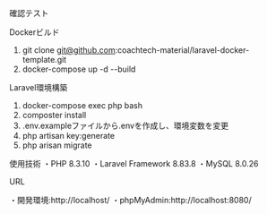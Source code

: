 確認テスト

Dockerビルド

1. git clone git@github.com:coachtech-material/laravel-docker-template.git
2. docker-compose up -d --build

Laravel環境構築

1. docker-compose exec php bash
2. composter install
3. .env.exampleファイルから.envを作成し、環境変数を変更
4. php artisan key:generate
5. php arisan migrate

使用技術
・PHP 8.3.10
・Laravel Framework 8.83.8
・MySQL 8.0.26

URL

・開発環境:http://localhost/
・phpMyAdmin:http://localhost:8080/
